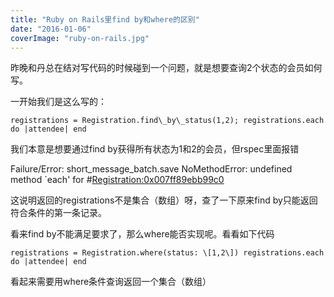 ```yaml
---
title: "Ruby on Rails里find by和where的区别"
date: "2016-01-06"
coverImage: "ruby-on-rails.jpg"
---
```


昨晚和丹总在结对写代码的时候碰到一个问题，就是想要查询2个状态的会员如何写。

一开始我们是这么写的：

`registrations = Registration.find\_by\_status(1,2); registrations.each do |attendee| end`

我们本意是想要通过find by获得所有状态为1和2的会员，但rspec里面报错

> 
Failure/Error: short\_message\_batch.save NoMethodError: undefined method \`each' for #<Registration:0x007ff89ebb99c0>

这说明返回的registrations不是集合（数组）呀，查了一下原来find by只能返回符合条件的第一条记录。

看来find by不能满足要求了，那么where能否实现呢。看看如下代码

`registrations = Registration.where(status: \[1,2\]) registrations.each do |attendee| end`

看起来需要用where条件查询返回一个集合（数组）
